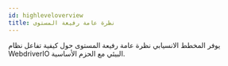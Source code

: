 ```yaml
---
id: highleveloverview
title: نظرة عامة رفيعة المستوى
---
```

يوفر المخطط الانسيابي نظرة عامة رفيعة المستوى حول كيفية تفاعل نظام WebdriverIO البيئي مع الحزم الأساسية.

<CreateFlowcharts id='highleveloverview' />